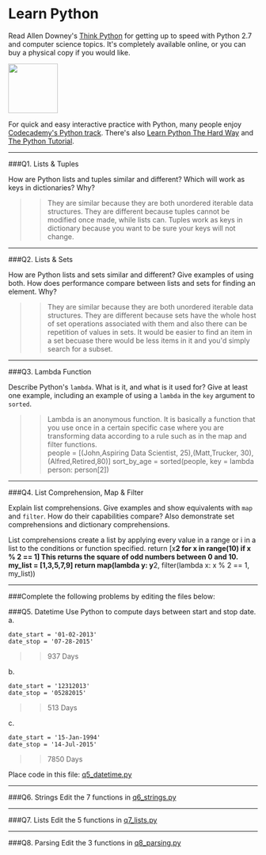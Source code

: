 # Learn Python

Read Allen Downey's [Think Python](http://www.greenteapress.com/thinkpython/) for getting up to speed with Python 2.7 and computer science topics. It's completely available online, or you can buy a physical copy if you would like.

<a href="http://www.greenteapress.com/thinkpython/"><img src="img/think_python.png" style="width: 100px;" target="_blank"></a>

For quick and easy interactive practice with Python, many people enjoy [Codecademy's Python track](http://www.codecademy.com/en/tracks/python). There's also [Learn Python The Hard Way](http://learnpythonthehardway.org/book/) and [The Python Tutorial](https://docs.python.org/2/tutorial/).

---

###Q1. Lists &amp; Tuples

How are Python lists and tuples similar and different? Which will work as keys in dictionaries? Why?

>> They are similar because they are both unordered iterable data structures.  They are different because tuples cannot be modified once made, while lists can.  Tuples work as keys in dictionary because you want to be sure your keys will not change.

---

###Q2. Lists &amp; Sets

How are Python lists and sets similar and different? Give examples of using both. How does performance compare between lists and sets for finding an element. Why?

>> They are similar because they are both unordered iterable data structures.  They are different because sets have the whole host of set operations associated with them and also there can be repetition of values in sets.  It would be easier to find an item in a set becuase there would be less items in it and you'd simply search for a subset.

---

###Q3. Lambda Function

Describe Python's `lambda`. What is it, and what is it used for? Give at least one example, including an example of using a `lambda` in the `key` argument to `sorted`.

>> Lambda is an anonymous function.  It is basically a function that you use once in a certain specific case where you are transforming data according to a rule such as in the map and filter functions.  
people = [(John,Aspiring Data Scientist, 25),(Matt,Trucker, 30),(Alfred,Retired,80)]
sort_by_age = sorted(people, key = lambda person: person[2])

---

###Q4. List Comprehension, Map &amp; Filter

Explain list comprehensions. Give examples and show equivalents with `map` and `filter`. How do their capabilities compare? Also demonstrate set comprehensions and dictionary comprehensions.

List comprehensions create a list by applying every value in a range or i in a list to the conditions or function specified.
return [x**2 for x in range(10) if x % 2 == 1]  This returns the square of odd numbers between 0 and 10.
my_list = [1,3,5,7,9]
return map(lambda y: y**2, filter(lambda x: x % 2 == 1, my_list))


---

###Complete the following problems by editing the files below:

###Q5. Datetime
Use Python to compute days between start and stop date.   
a.  

```
date_start = '01-02-2013'    
date_stop = '07-28-2015'
```

>> 937 Days

b.  
```
date_start = '12312013'  
date_stop = '05282015'  
```

>> 513 Days

c.  
```
date_start = '15-Jan-1994'      
date_stop = '14-Jul-2015'  
```

>> 7850 Days

Place code in this file: [q5_datetime.py](python/q5_datetime.py)

---

###Q6. Strings
Edit the 7 functions in [q6_strings.py](python/q6_strings.py)

---

###Q7. Lists
Edit the 5 functions in [q7_lists.py](python/q7_lists.py)

---

###Q8. Parsing
Edit the 3 functions in [q8_parsing.py](python/q8_parsing.py)





